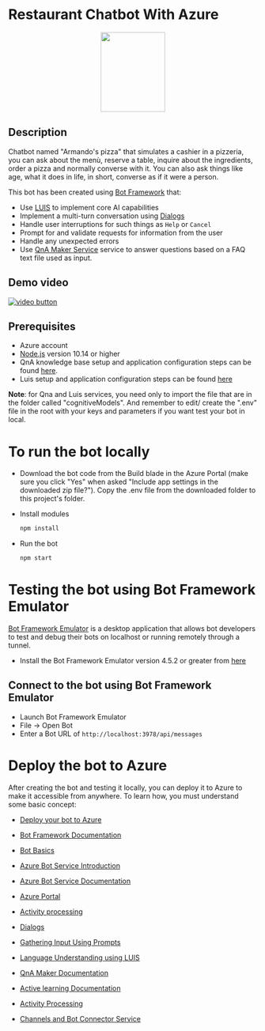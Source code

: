 # Restaurant Chatbot With Azure


<p align="center">
  <img src="http://ferrara.link/img/restaurantChatbotWithAzure/logo.png" width="130" height="161" >
</p>

## Description

Chatbot named "Armando's pizza" that simulates a cashier in a pizzeria, you can ask about the menù, reserve a table, inquire about the ingredients, order a pizza and normally converse with it. 
You can also ask things like age, what it does in life, in short, converse as if it were a person.

This bot has been created using [Bot Framework](https://dev.botframework.com) that:

- Use [LUIS](https://www.luis.ai) to implement core AI capabilities
- Implement a multi-turn conversation using [Dialogs](https://docs.microsoft.com/it-it/azure/bot-service/bot-builder-concept-dialog?view=azure-bot-service-4.0)
- Handle user interruptions for such things as `Help` or `Cancel`
- Prompt for and validate requests for information from the user
- Handle any unexpected errors
- Use [QnA Maker Service](https://www.qnamaker.ai)  service to answer questions based on a FAQ text file used as input. 

## Demo video

[![video button](http://ferrara.link/img/cbisdataintegration/videopresentation.jpg)](http://ferrara.link/img/restaurantChatbotWithAzure/chatbotVIDEO.mp4)


## Prerequisites
- Azure account
- [Node.js](https://nodejs.org) version 10.14 or higher
- QnA knowledge base setup and application configuration steps can be found [here](https://aka.ms/qna-instructions).
- Luis setup and application configuration steps can be found [here](https://www.luis.ai/home)

**Note**: for Qna and Luis services, you need only to import the file that are in the folder called "cognitiveModels". And remember to edit/ create the ".env" file in the root with your keys and parameters if you want test your bot in local.

# To run the bot locally
- Download the bot code from the Build blade in the Azure Portal (make sure you click "Yes" when asked "Include app settings in the downloaded zip file?"). Copy the .env file from the downloaded folder to this project's folder.

- Install modules
    ```bash
    npm install
    ```
- Run the bot
    ```bash
    npm start
    ```

# Testing the bot using Bot Framework Emulator
[Bot Framework Emulator](https://github.com/microsoft/botframework-emulator) is a desktop application that allows bot developers to test and debug their bots on localhost or running remotely through a tunnel.

- Install the Bot Framework Emulator version 4.5.2 or greater from [here](https://github.com/Microsoft/BotFramework-Emulator/releases)

## Connect to the bot using Bot Framework Emulator
- Launch Bot Framework Emulator
- File -> Open Bot
- Enter a Bot URL of `http://localhost:3978/api/messages`

# Deploy the bot to Azure
After creating the bot and testing it locally, you can deploy it to Azure to make it accessible from anywhere.
To learn how, you must understand some basic concept:

- [Deploy your bot to Azure](https://aka.ms/azuredeployment)

- [Bot Framework Documentation](https://docs.botframework.com)

- [Bot Basics](https://docs.microsoft.com/azure/bot-service/bot-builder-basics?view=azure-bot-service-4.0)

- [Azure Bot Service Introduction](https://docs.microsoft.com/azure/bot-service/bot-service-overview-introduction?view=azure-bot-service-4.0)

- [Azure Bot Service Documentation](https://docs.microsoft.com/azure/bot-service/?view=azure-bot-service-4.0)

- [Azure Portal](https://portal.azure.com)

- [Activity processing](https://docs.microsoft.com/en-us/azure/bot-service/bot-builder-concept-activity-processing?view=azure-bot-service-4.0)

- [Dialogs](https://docs.microsoft.com/en-us/azure/bot-service/bot-builder-concept-dialog?view=azure-bot-service-4.0)

- [Gathering Input Using Prompts](https://docs.microsoft.com/en-us/azure/bot-service/bot-builder-prompts?view=azure-bot-service-4.0&tabs=csharp)

- [Language Understanding using LUIS](https://docs.microsoft.com/en-us/azure/cognitive-services/luis/)

- [QnA Maker Documentation](https://docs.microsoft.com/en-us/azure/cognitive-services/qnamaker/overview/overview )

- [Active learning Documentation](https://docs.microsoft.com/en-us/azure/cognitive-services/qnamaker/how-to/improve-knowledge-base)

- [Activity Processing](https://docs.microsoft.com/en-us/azure/bot-service/bot-builder-concept-activity-processing?view=azure-bot-service-4.0)

- [Channels and Bot Connector Service](https://docs.microsoft.com/en-us/azure/bot-service/bot-concepts?view=azure-bot-service-4.0)

  
